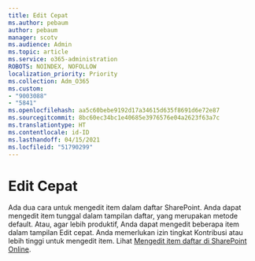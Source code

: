 ```yaml
---
title: Edit Cepat
ms.author: pebaum
author: pebaum
manager: scotv
ms.audience: Admin
ms.topic: article
ms.service: o365-administration
ROBOTS: NOINDEX, NOFOLLOW
localization_priority: Priority
ms.collection: Adm_O365
ms.custom:
- "9003088"
- "5841"
ms.openlocfilehash: aa5c60bebe9192d17a34615d635f8691d6e72e87
ms.sourcegitcommit: 8bc60ec34bc1e40685e3976576e04a2623f63a7c
ms.translationtype: HT
ms.contentlocale: id-ID
ms.lasthandoff: 04/15/2021
ms.locfileid: "51790299"
---
```

# <a name="quick-edit"></a>Edit Cepat

Ada dua cara untuk mengedit item dalam daftar SharePoint. Anda dapat mengedit item tunggal dalam tampilan daftar, yang merupakan metode default. Atau, agar lebih produktif, Anda dapat mengedit beberapa item dalam tampilan Edit cepat. Anda memerlukan izin tingkat Kontribusi atau lebih tinggi untuk mengedit item. Lihat [Mengedit item daftar di SharePoint Online](https://support.microsoft.com/office/dac1a1c3-a80b-4082-ba57-715cf613d0f7).
